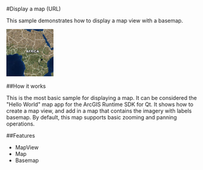 #Display a map (URL)

This sample demonstrates how to display a map view with a basemap.

![](DisplayMap.png)

##How it works

This is the most basic sample for displaying a map. It can be considered the "Hello World" map app for the ArcGIS Runtime SDK for Qt. It shows how to create a map view, and add in a map that contains the imagery with labels basemap. By default, this map supports basic zooming and panning operations.

##Features
- MapView
- Map
- Basemap
